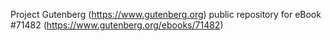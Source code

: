 Project Gutenberg (https://www.gutenberg.org) public repository
for eBook #71482 (https://www.gutenberg.org/ebooks/71482)
